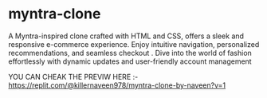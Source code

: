 # myntra-clone
A Myntra-inspired clone crafted with HTML and CSS, offers a sleek and responsive e-commerce experience.
Enjoy intuitive navigation, personalized recommendations, and seamless checkout
. Dive into the world of fashion effortlessly with dynamic updates and user-friendly account management

YOU CAN CHEAK THE PREVIW HERE :- https://replit.com/@killernaveen978/myntra-clone-by-naveen?v=1
